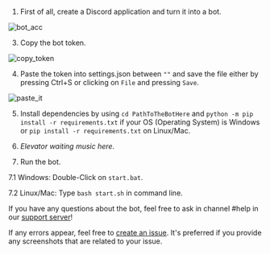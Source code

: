 1. First of all, create a Discord application and turn it into a bot.

![bot_acc](https://i.imgur.com/KVcRxVm.gif)

3. Copy the bot token.

![copy_token](https://i.imgur.com/NIPJj2T.gifv)

4. Paste the token into settings.json between `""` and save the file either by pressing Ctrl+S or clicking on `File` and pressing `Save`.

![paste_it](https://i.imgur.com/8LwUmjf.gif)

5. Install dependencies by using `cd PathToTheBotHere` and `python -m pip install -r requirements.txt` if your OS (Operating System) is Windows or `pip install -r requirements.txt` on Linux/Mac.

6. *Elevator waiting music here*.

7. Run the bot.
  
  7.1 Windows: Double-Click on `start.bat`.
  
  7.2 Linux/Mac: Type `bash start.sh` in command line.

If you have any questions about the bot, feel free to ask in channel #help in our [support server](https://discord.gg/f5nDpp6)!

If any errors appear, feel free to [create an issue](https://github.com/shivaco/Mari-bot/issues/new). It's preferred if you provide any screenshots that are related to your issue.
